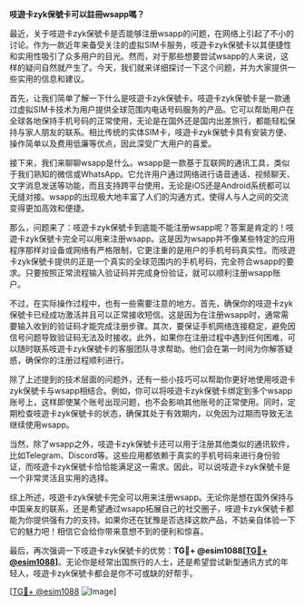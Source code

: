 **吱遊卡zyk保號卡可以註冊wsapp嗎？**

最近，关于吱遊卡zyk保號卡是否能够注册wsapp的问题，在网络上引起了不小的讨论。作为一款近年来备受关注的虚拟SIM卡服务，吱遊卡zyk保號卡以其便捷性和实用性吸引了众多用户的目光。然而，对于那些想要尝试wsapp的人来说，这样的疑问自然就产生了。今天，我们就来详细探讨一下这个问题，并为大家提供一些实用的信息和建议。

首先，让我们简单了解一下什么是吱遊卡zyk保號卡。吱遊卡zyk保號卡是一款通过虚拟SIM卡技术为用户提供全球范围内电话号码服务的产品。它可以帮助用户在全球各地保持手机号码的正常使用，无论是在国外还是国内出差旅行，都能轻松保持与家人朋友的联系。相比传统的实体SIM卡，吱遊卡zyk保號卡具有安装方便、操作简单以及费用低廉等优点，因此深受广大用户的喜爱。

接下来，我们来聊聊wsapp是什么。wsapp是一款基于互联网的通讯工具，类似于我们熟知的微信或WhatsApp。它允许用户通过网络进行语音通话、视频聊天、文字消息发送等功能，而且支持跨平台使用，无论是iOS还是Android系统都可以无缝对接。wsapp的出现极大地丰富了人们的沟通方式，使得人与人之间的交流变得更加高效和便捷。

那么，问题来了：吱遊卡zyk保號卡到底能不能注册wsapp呢？答案是肯定的！吱遊卡zyk保號卡完全可以用来注册wsapp。这是因为wsapp并不像某些特定的应用程序那样对设备或网络有严格限制，它更注重的是用户的手机号码真实性。而吱遊卡zyk保號卡提供的正是一个真实的全球范围内的手机号码，完全符合wsapp的要求。只要按照正常流程输入验证码并完成身份验证，就可以顺利注册wsapp账户。

不过，在实际操作过程中，也有一些需要注意的地方。首先，确保你的吱遊卡zyk保號卡已经成功激活并且可以正常接收短信。这是因为在注册wsapp时，通常需要输入收到的验证码才能完成注册步骤。其次，要保证手机网络连接稳定，避免因信号问题导致验证码无法及时接收。此外，如果你在注册过程中遇到任何困难，可以随时联系吱遊卡zyk保號卡的客服团队寻求帮助。他们会在第一时间为你解答疑惑，确保你的注册过程顺利进行。

除了上述提到的技术层面的问题外，还有一些小技巧可以帮助你更好地使用吱遊卡zyk保號卡与wsapp相结合。例如，你可以将吱遊卡zyk保號卡绑定到多个wsapp账号上，这样即使某个账号出现问题，也不会影响其他账号的正常使用。同时，定期检查吱遊卡zyk保號卡的状态，确保其处于有效期内，以免因为过期而导致无法继续使用wsapp。

当然，除了wsapp之外，吱遊卡zyk保號卡还可以用于注册其他类似的通讯软件，比如Telegram、Discord等。这些应用都依赖于真实的手机号码来进行身份验证，而吱遊卡zyk保號卡恰恰能满足这一需求。因此，可以说吱遊卡zyk保號卡是一个非常灵活且实用的选择。

综上所述，吱遊卡zyk保號卡完全可以用来注册wsapp。无论你是想在国外保持与中国亲友的联系，还是希望通过wsapp拓展自己的社交圈子，吱遊卡zyk保號卡都能为你提供强有力的支持。如果你还在犹豫是否选择这款产品，不妨亲自体验一下它的魅力吧！相信它会给你带来意想不到的便利和惊喜。

最后，再次强调一下吱遊卡zyk保號卡的优势：**TG💪+ @esim1088[[TG💪+ @esim1088](https://t.me/s/esim1088)]**。无论你是经常出国旅行的人士，还是希望尝试新型通讯方式的年轻人，吱遊卡zyk保號卡都会是你不可或缺的好帮手。

[[TG💪+ @esim1088](https://t.me/s/esim1088) ![Image](https://i.postimg.cc/4NQfJmqS/Snipaste-2025-05-13-00-14-12.png)]